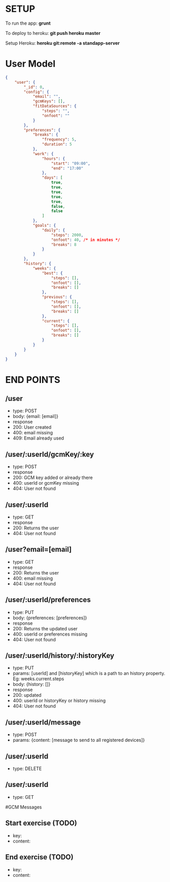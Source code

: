 # SETUP
To run the app: **grunt**

To deploy to heroku: **git push heroku master**

Setup Heroku: **heroku git:remote -a standapp-server**

# User Model
```json
{
    "user": {
        "_id": 0,
        "config": {
            "email": "",
            "gcmKeys": [],
            "fitDataSources": {
                "steps": "",
                "onfoot": ""
            }
        },
        "preferences": {
            "breaks": {
                "frequency": 5,
                "duration": 5
            },
            "work": {
                "hours": {
                    "start": "09:00",
                    "end": "17:00"
                },
                "days": [
                    true,
                    true,
                    true,
                    true,
                    true,
                    false,
                    false
                ]
            },
            "goals": {
                "daily": {
                    "steps": 2000,
                    "onfoot": 40, /* in minutes */
                    "breaks": 8
                }
            }
        },
        "history": {
            "weeks": {
                "best": {
                    "steps": [],
                    "onfoot": [],
                    "breaks": []
                },
                "previous": {
                    "steps": [],
                    "onfoot": [],
                    "breaks": []
                },
                "current": {
                    "steps": [],
                    "onfoot": [],
                    "breaks": []
                }
            }
        }
    }
}
```

# END POINTS
## /user
- type: POST
- body: {email: [email]}
- response
 - 200: User created
 - 400: email missing
 - 409: Email already used

## /user/:userId/gcmKey/:key
- type: POST
- response
 - 200: GCM key added or already there
 - 400: userId or gcmKey missing
 - 404: User not found

## /user/:userId
- type: GET
- response
 - 200: Returns the user
 - 404: User not found

## /user?email=[email]
- type: GET
- response
 - 200: Returns the user
 - 400: email missing
 - 404: User not found

## /user/:userId/preferences
- type: PUT
- body: {preferences: [preferences]}
- response
 - 200: Returns the updated user
 - 400: userId or preferences missing
 - 404: User not found

## /user/:userId/history/:historyKey
- type: PUT
- params: [userId] and [historyKey] which is a path to an history property. Eg: weeks.current.steps
- body: {history: []}
- response
 - 200: updated
 - 400: userId or historyKey or history missing
 - 404: User not found

## /user/:userId/message
- type: POST
- params: {content: [message to send to all registered devices]}

## /user/:userId
- type: DELETE

## /user/:userId
- type: GET

#GCM Messages
## Start exercise (TODO)
- key:
- content:

## End exercise (TODO)
- key:
- content:

